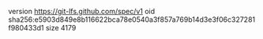 version https://git-lfs.github.com/spec/v1
oid sha256:e5903d849e8b116622bca78e0540a3f857a769b14d3e3f06c327281f980433d1
size 4179
